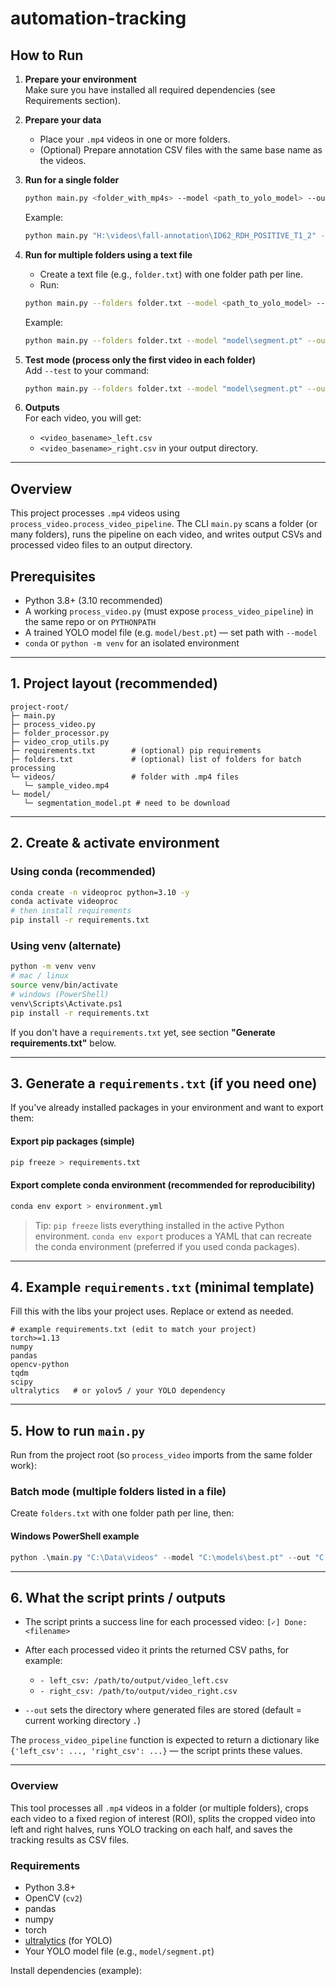 # automation-tracking

## How to Run

1. **Prepare your environment**  
   Make sure you have installed all required dependencies (see Requirements section).

2. **Prepare your data**  
   - Place your `.mp4` videos in one or more folders.
   - (Optional) Prepare annotation CSV files with the same base name as the videos.

3. **Run for a single folder**  
   ```sh
   python main.py <folder_with_mp4s> --model <path_to_yolo_model> --out <output_folder>
   ```
   Example:
   ```sh
   python main.py "H:\videos\fall-annotation\ID62_RDH_POSITIVE_T1_2" --model "model\segment.pt" --out "H:\videos\csv_dataset"
   ```

4. **Run for multiple folders using a text file**  
   - Create a text file (e.g., `folder.txt`) with one folder path per line.
   - Run:
   ```sh
   python main.py --folders folder.txt --model <path_to_yolo_model> --out <output_folder>
   ```
   Example:
   ```sh
   python main.py --folders folder.txt --model "model\segment.pt" --out "H:\videos\csv_dataset"
   ```

5. **Test mode (process only the first video in each folder)**  
   Add `--test` to your command:
   ```sh
   python main.py --folders folder.txt --model "model\segment.pt" --out "H:\videos\csv_dataset" --test
   ```

6. **Outputs**  
   For each video, you will get:
   - `<video_basename>_left.csv`
   - `<video_basename>_right.csv`
   in your output directory.

---

## Overview

This project processes `.mp4` videos using `process_video.process_video_pipeline`. The CLI `main.py` scans a folder (or many folders), runs the pipeline on each video, and writes output CSVs and processed video files to an output directory.

## Prerequisites

* Python 3.8+ (3.10 recommended)
* A working `process_video.py` (must expose `process_video_pipeline`) in the same repo or on `PYTHONPATH`
* A trained YOLO model file (e.g. `model/best.pt`) — set path with `--model`
* `conda` or `python -m venv` for an isolated environment

---

## 1. Project layout (recommended)

```
project-root/
├─ main.py
├─ process_video.py
├─ folder_processor.py
├─ video_crop_utils.py
├─ requirements.txt        # (optional) pip requirements
├─ folders.txt             # (optional) list of folders for batch processing
└─ videos/                 # folder with .mp4 files
   └─ sample_video.mp4
└─ model/              
   └─ segmentation_model.pt # need to be download
```

---

## 2. Create & activate environment

### Using conda (recommended)

```bash
conda create -n videoproc python=3.10 -y
conda activate videoproc
# then install requirements
pip install -r requirements.txt
```

### Using venv (alternate)

```bash
python -m venv venv
# mac / linux
source venv/bin/activate
# windows (PowerShell)
venv\Scripts\Activate.ps1
pip install -r requirements.txt
```

If you don't have a `requirements.txt` yet, see section **"Generate requirements.txt"** below.

---

## 3. Generate a `requirements.txt` (if you need one)

If you've already installed packages in your environment and want to export them:

#### Export pip packages (simple)

```bash
pip freeze > requirements.txt
```

#### Export complete conda environment (recommended for reproducibility)

```bash
conda env export > environment.yml
```

> Tip: `pip freeze` lists everything installed in the active Python environment. `conda env export` produces a YAML that can recreate the conda environment (preferred if you used conda packages).

---

## 4. Example `requirements.txt` (minimal template)

Fill this with the libs your project uses. Replace or extend as needed.

```
# example requirements.txt (edit to match your project)
torch>=1.13
numpy
pandas
opencv-python
tqdm
scipy
ultralytics   # or yolov5 / your YOLO dependency
```

---

## 5. How to run `main.py`

Run from the project root (so `process_video` imports from the same folder work):

### Batch mode (multiple folders listed in a file)

Create `folders.txt` with one folder path per line, then:

#### Windows PowerShell example

```powershell
python .\main.py "C:\Data\videos" --model "C:\models\best.pt" --out "C:\Data\processed"
```

---

## 6. What the script prints / outputs

* The script prints a success line for each processed video: `[✓] Done: <filename>`
* After each processed video it prints the returned CSV paths, for example:

  * `- left_csv: /path/to/output/video_left.csv`
  * `- right_csv: /path/to/output/video_right.csv`
* `--out` sets the directory where generated files are stored (default = current working directory `.`)

The `process_video_pipeline` function is expected to return a dictionary like `{'left_csv': ..., 'right_csv': ...}` — the script prints these values.

---



### Overview

This tool processes all `.mp4` videos in a folder (or multiple folders), crops each video to a fixed region of interest (ROI), splits the cropped video into left and right halves, runs YOLO tracking on each half, and saves the tracking results as CSV files.

### Requirements

- Python 3.8+
- OpenCV (`cv2`)
- pandas
- numpy
- torch
- [ultralytics](https://github.com/ultralytics/ultralytics) (for YOLO)
- Your YOLO model file (e.g., `model/segment.pt`)

Install dependencies (example):